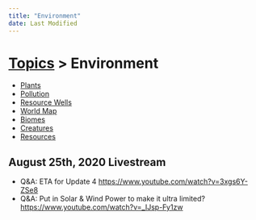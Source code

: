 ```yaml
---
title: "Environment"
date: Last Modified
---
```

# [Topics](../topics.md) > Environment
* [Plants](../topics/environment/plants.md)
* [Pollution](../topics/environment/pollution.md)
* [Resource Wells](../topics/environment/resource-wells.md)
* [World Map](../topics/environment/world-map.md)
* [Biomes](../topics/environment/biomes.md)
* [Creatures](../topics/environment/creatures.md)
* [Resources](../topics/environment/resources.md)

## August 25th, 2020 Livestream
* Q&A: ETA for Update 4 https://www.youtube.com/watch?v=3xgs6Y-ZSe8
* Q&A: Put in Solar & Wind Power to make it ultra limited? https://www.youtube.com/watch?v=_IJsp-Fy1zw
